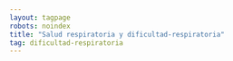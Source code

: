 ```yaml
---
layout: tagpage
robots: noindex
title: "Salud respiratoria y dificultad-respiratoria"
tag: dificultad-respiratoria
---
```

